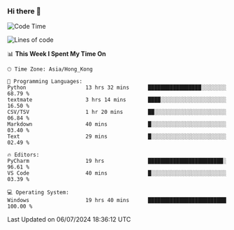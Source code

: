 ### Hi there 👋

<!--
**RoiexLee/RoiexLee** is a ✨ _special_ ✨ repository because its `README.md` (this file) appears on your GitHub profile.

Here are some ideas to get you started:

- 🔭 I’m currently working on ...
- 🌱 I’m currently learning ...
- 👯 I’m looking to collaborate on ...
- 🤔 I’m looking for help with ...
- 💬 Ask me about ...
- 📫 How to reach me: ...
- 😄 Pronouns: ...
- ⚡ Fun fact: ...
-->

<!--START_SECTION:waka-->
![Code Time](http://img.shields.io/badge/Code%20Time-614%20hrs%204%20mins-blue)

![Lines of code](https://img.shields.io/badge/From%20Hello%20World%20I%27ve%20Written-38.4%20thousand%20lines%20of%20code-blue)

📊 **This Week I Spent My Time On** 

```text
🕑︎ Time Zone: Asia/Hong_Kong

💬 Programming Languages: 
Python                   13 hrs 32 mins      █████████████████░░░░░░░░   68.79 % 
textmate                 3 hrs 14 mins       ████░░░░░░░░░░░░░░░░░░░░░   16.50 % 
CSV/TSV                  1 hr 20 mins        ██░░░░░░░░░░░░░░░░░░░░░░░   06.84 % 
Markdown                 40 mins             █░░░░░░░░░░░░░░░░░░░░░░░░   03.40 % 
Text                     29 mins             █░░░░░░░░░░░░░░░░░░░░░░░░   02.49 % 

🔥 Editors: 
PyCharm                  19 hrs              ████████████████████████░   96.61 % 
VS Code                  40 mins             █░░░░░░░░░░░░░░░░░░░░░░░░   03.39 % 

💻 Operating System: 
Windows                  19 hrs 40 mins      █████████████████████████   100.00 % 
```


 Last Updated on 06/07/2024 18:36:12 UTC
<!--END_SECTION:waka-->
